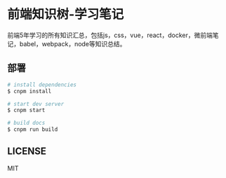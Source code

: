# 前端知识树-学习笔记
前端5年学习的所有知识汇总，包括js，css，vue，react，docker，微前端笔记，babel，webpack，node等知识总结。

## 部署

```bash
# install dependencies
$ cnpm install

# start dev server
$ cnpm start

# build docs
$ cnpm run build
```

## LICENSE

MIT
